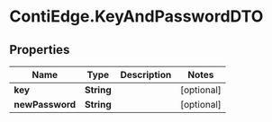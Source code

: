 # ContiEdge.KeyAndPasswordDTO

## Properties
Name | Type | Description | Notes
------------ | ------------- | ------------- | -------------
**key** | **String** |  | [optional] 
**newPassword** | **String** |  | [optional] 


